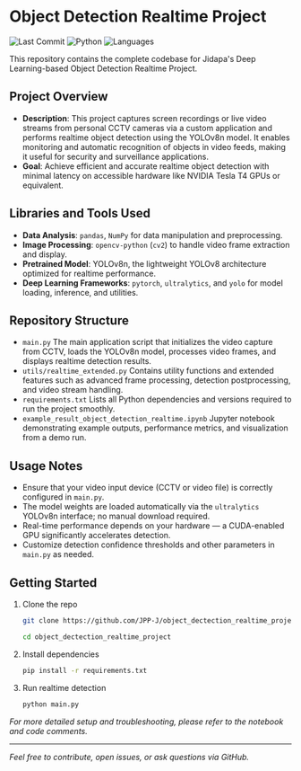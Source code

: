 # Object Detection Realtime Project
![Last Commit](https://img.shields.io/github/last-commit/JPP-J/object_dectection_realtime_project?style=flat-square)
![Python](https://img.shields.io/badge/Python-75.3%25-blue?style=flat-square)
![Languages](https://img.shields.io/github/languages/count/JPP-J/object_dectection_realtime_project?style=flat-square)

This repository contains the complete codebase for Jidapa's Deep Learning-based Object Detection Realtime Project.

## Project Overview
- **Description**: This project captures screen recordings or live video streams from personal CCTV cameras via a custom application and performs realtime object detection using the YOLOv8n model. It enables monitoring and automatic recognition of objects in video feeds, making it useful for security and surveillance applications.
- **Goal**: Achieve efficient and accurate realtime object detection with minimal latency on accessible hardware like NVIDIA Tesla T4 GPUs or equivalent.

## Libraries and Tools Used
- **Data Analysis**: `pandas`, `NumPy` for data manipulation and preprocessing.
- **Image Processing**: `opencv-python` (`cv2`) to handle video frame extraction and display.
- **Pretrained Model**: YOLOv8n, the lightweight YOLOv8 architecture optimized for realtime performance.
- **Deep Learning Frameworks**: `pytorch`, `ultralytics`, and `yolo` for model loading, inference, and utilities.

## Repository Structure
- `main.py` The main application script that initializes the video capture from CCTV, loads the YOLOv8n model, processes video frames, and displays realtime detection results.
- `utils/realtime_extended.py` Contains utility functions and extended features such as advanced frame processing, detection postprocessing, and video stream handling.
- `requirements.txt` Lists all Python dependencies and versions required to run the project smoothly.
- `example_result_object_detection_realtime.ipynb` Jupyter notebook demonstrating example outputs, performance metrics, and visualization from a demo run.

## Usage Notes
- Ensure that your video input device (CCTV or video file) is correctly configured in `main.py`.
- The model weights are loaded automatically via the `ultralytics` YOLOv8n interface; no manual download required.
- Real-time performance depends on your hardware — a CUDA-enabled GPU significantly accelerates detection.
- Customize detection confidence thresholds and other parameters in `main.py` as needed.

## Getting Started
1. Clone the repo
   
   ```bash
   git clone https://github.com/JPP-J/object_dectection_realtime_project.git
   ```
   
   ```bash 
   cd object_dectection_realtime_project
   ```
3. Install dependencies  
   ```bash
   pip install -r requirements.txt
   ```
5. Run realtime detection  
   ```bash
   python main.py
   ```

*For more detailed setup and troubleshooting, please refer to the notebook and code comments.*

---

*Feel free to contribute, open issues, or ask questions via GitHub.*

